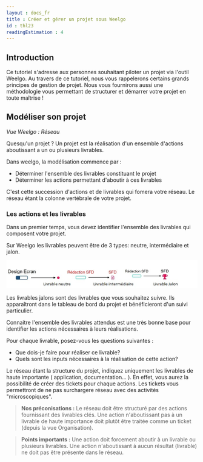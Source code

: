 ```yaml
---
layout : docs_fr
title : Créer et gérer un projet sous Weelgo
id : thl23
readingEstimation : 4
---
```



## Introduction

Ce tutoriel s'adresse aux personnes souhaitant piloter un projet via l'outil Weelgo. Au travers de ce tutoriel, nous vous rappelerons certains grands principes de gestion de projet. Nous vous fournirons aussi une méthodologie vous permettant de structurer et démarrer votre projet en toute maîtrise ! 


## Modéliser son projet 

*Vue Weelgo : Réseau*

Quesqu'un projet ? Un projet est la réalisation d'un ensemble d'actions aboutissant a un ou plusieurs livrables.

Dans weelgo, la modélisation commence par :  
* Déterminer l'ensemble des livrables constituant le projet
* Déterminer les actions permettant d'aboutir à ces livrables

C'est cette succession d'actions et de  livrables qui fomera votre réseau. Le réseau étant la colonne vertébrale de votre projet.

### Les actions et les livrables

Dans un premier temps, vous devez identifier l'ensemble des livrables qui composent votre projet. 

Sur Weelgo les livrables peuvent être de 3 types: neutre, intermédiaire et jalon.

<p align="center">
<img src="typeLivrable.png">
</p>

Les livrables jalons sont des livrables que vous souhaitez suivre. Ils apparaîtront dans le tableau de bord du projet et bénéficieront d'un suivi particulier. 

Connaitre l'ensemble des livrables attendus est une très bonne base pour identifier les actions nécessaires à leurs réalisations.

Pour chaque livrable, posez-vous les questions suivantes : 
* Que dois-je faire pour réaliser ce livrable? 
* Quels sont les inputs nécessaires à la réalisation de cette action? 

Le réseau étant la structure du projet, indiquez uniquement les livrables de haute importante ( application, documentation... ). En effet, vous aurez la possibilité de créer des tickets pour chaque actions. Les tickets vous permettront de ne pas surchargere réseau avec des activités "microscopiques". 



> **Nos préconisations :**
> Le réseau doit être structuré par des actions fournissant des livrables clés. Une action n'aboutissant pas à un livrable de haute importance doit plutôt être traitée comme un ticket (depuis la vue Organisation).

> **Points importants :**
> Une action doit forcement aboutir à un livrable ou plusieurs livrables. Une action n'aboutissant à aucun résultat (livrable) ne doit pas être présente dans le réseau.


